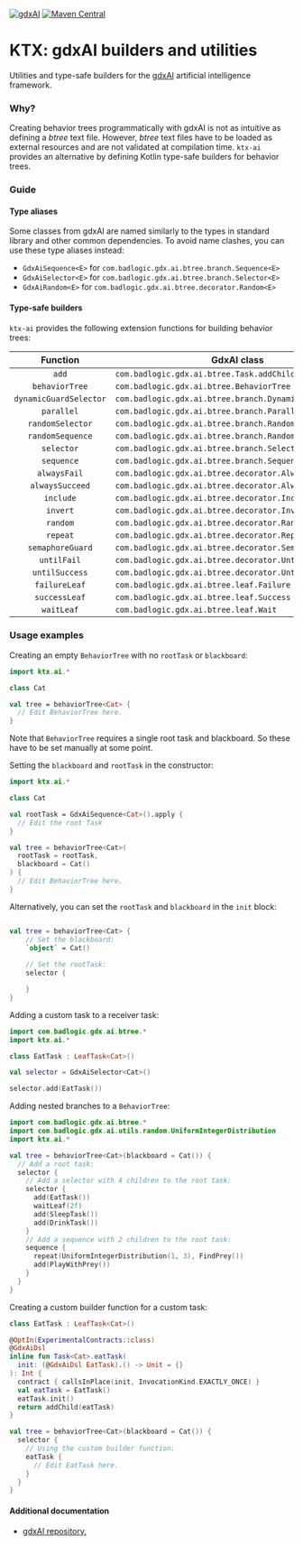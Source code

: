 [![gdxAI](https://img.shields.io/badge/gdxAI-1.8.2-red.svg)](https://github.com/libgdx/gdx-ai)
[![Maven Central](https://img.shields.io/maven-central/v/io.github.libktx/ktx-ai.svg)](https://search.maven.org/artifact/io.github.libktx/ktx-ai)

# KTX: gdxAI builders and utilities

Utilities and type-safe builders for the [gdxAI](https://github.com/libgdx/gdx-ai) artificial intelligence framework.

### Why?

Creating behavior trees programmatically with gdxAI is not as intuitive as defining a _btree_ text file. However, _btree_
text files have to be loaded as external resources and are not validated at compilation time.
`ktx-ai` provides an alternative by defining Kotlin type-safe builders for behavior trees.

### Guide

#### Type aliases

Some classes from gdxAI are named similarly to the types in standard library and other common dependencies.
To avoid name clashes, you can use these type aliases instead:

- `GdxAiSequence<E>` for `com.badlogic.gdx.ai.btree.branch.Sequence<E>`
- `GdxAiSelector<E>` for `com.badlogic.gdx.ai.btree.branch.Selector<E>`
- `GdxAiRandom<E>` for `com.badlogic.gdx.ai.btree.decorator.Random<E>`

#### Type-safe builders

`ktx-ai` provides the following extension functions for building behavior trees:

|        Function        | GdxAI class                                             |
|:----------------------:|---------------------------------------------------------|
|         `add`          | `com.badlogic.gdx.ai.btree.Task.addChild`               |
|     `behaviorTree`     | `com.badlogic.gdx.ai.btree.BehaviorTree`                |
| `dynamicGuardSelector` | `com.badlogic.gdx.ai.btree.branch.DynamicGuardSelector` |
|       `parallel`       | `com.badlogic.gdx.ai.btree.branch.Parallel`             |
|    `randomSelector`    | `com.badlogic.gdx.ai.btree.branch.RandomSelector`       |
|    `randomSequence`    | `com.badlogic.gdx.ai.btree.branch.RandomSequence`       |
|       `selector`       | `com.badlogic.gdx.ai.btree.branch.Selector`             |
|       `sequence`       | `com.badlogic.gdx.ai.btree.branch.Sequence`             |
|      `alwaysFail`      | `com.badlogic.gdx.ai.btree.decorator.AlwaysFail`        |
|    `alwaysSucceed`     | `com.badlogic.gdx.ai.btree.decorator.AlwaysSucceed`     |
|       `include`        | `com.badlogic.gdx.ai.btree.decorator.Include`           |
|        `invert`        | `com.badlogic.gdx.ai.btree.decorator.Invert`            |
|        `random`        | `com.badlogic.gdx.ai.btree.decorator.Random`            |
|        `repeat`        | `com.badlogic.gdx.ai.btree.decorator.Repeat`            |
|    `semaphoreGuard`    | `com.badlogic.gdx.ai.btree.decorator.SemaphoreGuard`    |
|      `untilFail`       | `com.badlogic.gdx.ai.btree.decorator.UntilFail`         |
|     `untilSuccess`     | `com.badlogic.gdx.ai.btree.decorator.UntilSuccess`      |
|     `failureLeaf`      | `com.badlogic.gdx.ai.btree.leaf.Failure`                |
|     `successLeaf`      | `com.badlogic.gdx.ai.btree.leaf.Success`                |
|       `waitLeaf`       | `com.badlogic.gdx.ai.btree.leaf.Wait`                   |

### Usage examples

Creating an empty `BehaviorTree` with no `rootTask` or `blackboard`:

```kotlin
import ktx.ai.*

class Cat

val tree = behaviorTree<Cat> {
  // Edit BehaviorTree here.
}
```

Note that `BehaviorTree` requires a single root task and blackboard. So these have to be set manually at some point.

Setting the `blackboard` and `rootTask` in the constructor:

```kotlin
import ktx.ai.*

class Cat

val rootTask = GdxAiSequence<Cat>().apply {
  // Edit the root Task
}

val tree = behaviorTree<Cat>(
  rootTask = rootTask,
  blackboard = Cat()
) {
  // Edit BehaviorTree here.
}
```

Alternatively, you can set the `rootTask` and `blackboard` in the `init` block:

```kotlin

val tree = behaviorTree<Cat> {
    // Set the blackboard:
    `object` = Cat()
  
    // Set the rootTask:
    selector {

    }
}
```

Adding a custom task to a receiver task:

```kotlin
import com.badlogic.gdx.ai.btree.*
import ktx.ai.*

class EatTask : LeafTask<Cat>()

val selector = GdxAiSelector<Cat>()

selector.add(EatTask())
```

Adding nested branches to a `BehaviorTree`:

```kotlin
import com.badlogic.gdx.ai.btree.*
import com.badlogic.gdx.ai.utils.random.UniformIntegerDistribution
import ktx.ai.*

val tree = behaviorTree<Cat>(blackboard = Cat()) {
  // Add a root task:
  selector {
    // Add a selector with 4 children to the root task:
    selector {
      add(EatTask())
      waitLeaf(2f)
      add(SleepTask())
      add(DrinkTask())
    }
    // Add a sequence with 2 children to the root task:
    sequence {
      repeat(UniformIntegerDistribution(1, 3), FindPrey())
      add(PlayWithPrey())
    }
  }
}
```

Creating a custom builder function for a custom task:

```kotlin
class EatTask : LeafTask<Cat>()

@OptIn(ExperimentalContracts::class)
@GdxAiDsl
inline fun Task<Cat>.eatTask(
  init: (@GdxAiDsl EatTask).() -> Unit = {}
): Int {
  contract { callsInPlace(init, InvocationKind.EXACTLY_ONCE) }
  val eatTask = EatTask()
  eatTask.init()
  return addChild(eatTask)
}

val tree = behaviorTree<Cat>(blackboard = Cat()) {
  selector {
    // Using the custom builder function:
    eatTask {
      // Edit EatTask here.
    }
  }
}
```

#### Additional documentation

- [gdxAI repository.](https://github.com/libgdx/gdx-ai)
